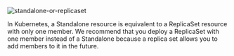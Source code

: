 ![standalone-or-replicaset](https://www.mongodb.com/docs/kubernetes-operator/master/tutorial/mdb-resources-arch/#mdb-resources-arch)

In Kubernetes, a Standalone resource is equivalent to a ReplicaSet resource with only one member. We recommend that you deploy a ReplicaSet with one member instead of a Standalone because a replica set allows you to add members to it in the future.